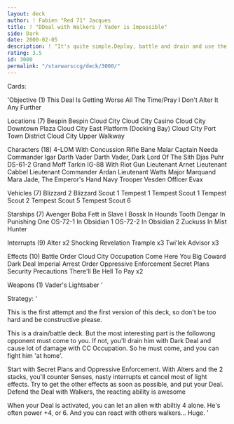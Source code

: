```yaml
---
layout: deck
author: ! Fabien "Red 71" Jacques
title: ! "DDeal with Walkers / Vader is Impossible"
side: Dark
date: 2000-02-05
description: ! "It's quite simple.Deploy, battle and drain and use the powerful effect combined with chicken to protect your deal."
rating: 3.5
id: 3000
permalink: "/starwarsccg/deck/3000/"
---
```

Cards: 

'Objective (1)
This Deal Is Getting Worse All The Time/Pray I Don't Alter It Any Further

Locations (7)
Bespin
Bespin Cloud City
Cloud City Casino
Cloud City Downtown Plaza
Cloud City East Platform (Docking Bay)
Cloud City Port Town District
Cloud City Upper Walkway

Characters (18)
4-LOM With Concussion Rifle
Bane Malar
Captain Needa
Commander Igar
Darth Vader
Darth Vader, Dark Lord Of The Sith
Djas Puhr
DS-61-2
Grand Moff Tarkin
IG-88 With Riot Gun
Lieutenant Arnet
Lieutenant Cabbel
Lieutenant Commander Ardan
Lieutenant Watts
Major Marquand
Mara Jade, The Emperor's Hand
Navy Trooper Vesden
Officer Evax

Vehicles (7)
Blizzard 2
Blizzard Scout 1
Tempest 1
Tempest Scout 1
Tempest Scout 2
Tempest Scout 5
Tempest Scout 6

Starships (7)
Avenger
Boba Fett in Slave I
Bossk In Hounds Tooth
Dengar In Punishing One
OS-72-1 In Obsidian 1
OS-72-2 In Obsidian 2
Zuckuss In Mist Hunter

Interrupts (9)
Alter  x2
Shocking Revelation
Trample  x3
Twi'lek Advisor  x3

Effects (10)
Battle Order
Cloud City Occupation
Come Here You Big Coward
Dark Deal
Imperial Arrest Order
Oppressive Enforcement
Secret Plans
Security Precautions
There'll Be Hell To Pay  x2

Weapons (1)
Vader's Lightsaber
'

Strategy: '

This is the first attempt and the first version of this deck, so don't be too hard and be constructive please.

This is a drain/battle deck.
But the most interesting part is the followong  opponent must come to you.
If not, you'll drain him with Dark Deal and cause lot of damage with CC Occupation.
So he must come, and you can fight him 'at home'.

Start with Secret Plans and Oppressive Enforcement. With Alters and the 2 stacks, you'll counter Senses, nasty interrupts et cancel most of light effects.
Try to get the other effects as soon as possible, and put your Deal.
Defend the Deal with Walkers, the reacting ability is awesome 

When your Deal is activated, you can let an alien with abiltiy 4 alone. He's often power +4, or 6. And you can react with others walkers... Huge. '
